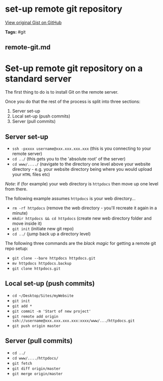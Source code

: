 # set-up remote git repository 

[View original Gist on GitHub](https://gist.github.com/Integralist/1875544)

**Tags:** #git

## remote-git.md

Set-up remote git repository on a standard server
===

The first thing to do is to install Git on the remote server.

Once you do that the rest of the process is split into three sections:

1. Server set-up
2. Local set-up (push commits)
3. Server (pull commits)

Server set-up
---
* `ssh -pxxxx username@xxx.xxx.xxx.xxx` (this is you connecting to your remote server)
* `cd ../` (this gets you to the 'absolute root' of the server)
* `cd www/..../` (navigate to the directory one level above your website directory - e.g. your website directory being where you would upload your `HTML` files etc)

*Note*: if (for example) your web directory is `httpdocs` then move up one level from there.

The following example assumes `httpdocs` is your web directory...

* `rm -rf httpdocs` (remove the web directory - you'll recreate it again in a minute)
* `mkdir httpdocs && cd httpdocs` (create new web directory folder and move inside it)
* `git init` (initiate new git repo)
* `cd ../` (jump back up a directory level)

The following three commands are the *black magic* for getting a remote git repo setup:

* `git clone --bare httpdocs httpdocs.git`
* `mv httpdocs httpdocs.backup`
* `git clone httpdocs.git`

Local set-up (push commits)
---
* `cd ~/Desktop/Sites/myWebsite`
* `git init`
* `git add *`
* `git commit -m 'Start of new project'`
* `git remote add origin ssh://username@xxx.xxx.xxx.xxx:xxxx/www/.../httpdocs.git`
* `git push origin master`

Server (pull commits)
---
* `cd ../`
* `cd www/..../httpdocs/`
* `git fetch`
* `git diff origin/master`
* `git merge origin/master`

